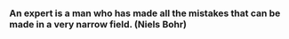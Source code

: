 ### An expert is a man who has made all the mistakes that can be made in a very narrow field. (Niels Bohr)



